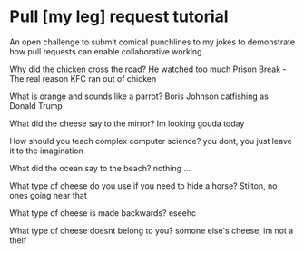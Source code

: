 # Pull [my leg] request tutorial
An open challenge to submit comical punchlines to my jokes to demonstrate how pull requests can enable collaborative working. 

Why did the chicken cross the road? 
He watched too much Prison Break - The real reason KFC ran out of chicken

What is orange and sounds like a parrot? 
Boris Johnson catfishing as Donald Trump

What did the cheese say to the mirror? 
Im looking gouda today 

How should you teach complex computer science? 
you dont, you just leave it to the imagination 

What did the ocean say to the beach?
nothing ...

What type of cheese do you use if you need to hide a horse?
Stilton, no ones going near that

What type of cheese is made backwards?
eseehc 

What type of cheese doesnt belong to you?
somone else's cheese, im not a theif 

